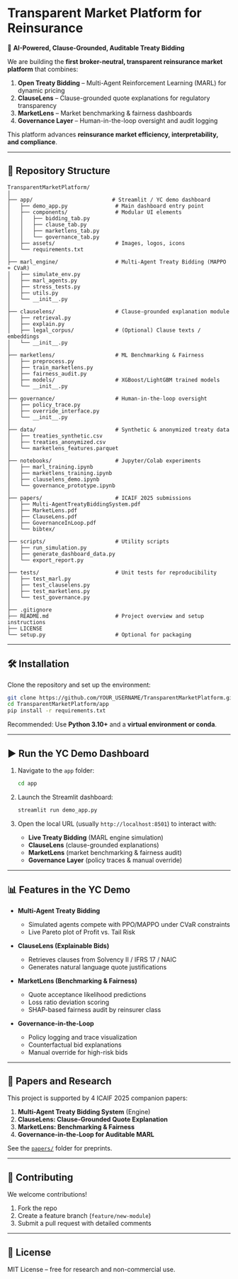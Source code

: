 # **Transparent Market Platform for Reinsurance**

🚀 **AI-Powered, Clause-Grounded, Auditable Treaty Bidding**

We are building the **first broker-neutral, transparent reinsurance market platform** that combines:

1. **Open Treaty Bidding** – Multi-Agent Reinforcement Learning (MARL) for dynamic pricing
2. **ClauseLens** – Clause-grounded quote explanations for regulatory transparency
3. **MarketLens** – Market benchmarking & fairness dashboards
4. **Governance Layer** – Human-in-the-loop oversight and audit logging

This platform advances **reinsurance market efficiency, interpretability, and compliance**.

---

## **📂 Repository Structure**

```
TransparentMarketPlatform/
│
├── app/                         # Streamlit / YC demo dashboard
│   ├── demo_app.py               # Main dashboard entry point
│   ├── components/               # Modular UI elements
│   │   ├── bidding_tab.py
│   │   ├── clause_tab.py
│   │   ├── marketlens_tab.py
│   │   └── governance_tab.py
│   ├── assets/                   # Images, logos, icons
│   └── requirements.txt
│
├── marl_engine/                  # Multi-Agent Treaty Bidding (MAPPO + CVaR)
│   ├── simulate_env.py
│   ├── marl_agents.py
│   ├── stress_tests.py
│   ├── utils.py
│   └── __init__.py
│
├── clauselens/                   # Clause-grounded explanation module
│   ├── retrieval.py
│   ├── explain.py
│   ├── legal_corpus/             # (Optional) Clause texts / embeddings
│   └── __init__.py
│
├── marketlens/                   # ML Benchmarking & Fairness
│   ├── preprocess.py
│   ├── train_marketlens.py
│   ├── fairness_audit.py
│   ├── models/                   # XGBoost/LightGBM trained models
│   └── __init__.py
│
├── governance/                   # Human-in-the-loop oversight
│   ├── policy_trace.py
│   ├── override_interface.py
│   └── __init__.py
│
├── data/                         # Synthetic & anonymized treaty data
│   ├── treaties_synthetic.csv
│   ├── treaties_anonymized.csv
│   └── marketlens_features.parquet
│
├── notebooks/                    # Jupyter/Colab experiments
│   ├── marl_training.ipynb
│   ├── marketlens_training.ipynb
│   ├── clauselens_demo.ipynb
│   └── governance_prototype.ipynb
│
├── papers/                       # ICAIF 2025 submissions
│   ├── Multi-AgentTreatyBiddingSystem.pdf
│   ├── MarketLens.pdf
│   ├── ClauseLens.pdf
│   ├── GovernanceInLoop.pdf
│   └── bibtex/
│
├── scripts/                      # Utility scripts
│   ├── run_simulation.py
│   ├── generate_dashboard_data.py
│   └── export_report.py
│
├── tests/                        # Unit tests for reproducibility
│   ├── test_marl.py
│   ├── test_clauselens.py
│   ├── test_marketlens.py
│   └── test_governance.py
│
├── .gitignore
├── README.md                     # Project overview and setup instructions
├── LICENSE
└── setup.py                      # Optional for packaging
```

---

## **🛠️ Installation**

Clone the repository and set up the environment:

```bash
git clone https://github.com/YOUR_USERNAME/TransparentMarketPlatform.git
cd TransparentMarketPlatform/app
pip install -r requirements.txt
```

Recommended: Use **Python 3.10+** and a **virtual environment or conda**.

---

## **▶️ Run the YC Demo Dashboard**

1. Navigate to the `app` folder:

   ```bash
   cd app
   ```
2. Launch the Streamlit dashboard:

   ```bash
   streamlit run demo_app.py
   ```
3. Open the local URL (usually `http://localhost:8501`) to interact with:

   * **Live Treaty Bidding** (MARL engine simulation)
   * **ClauseLens** (clause-grounded explanations)
   * **MarketLens** (market benchmarking & fairness audit)
   * **Governance Layer** (policy traces & manual override)

---

## **📊 Features in the YC Demo**

* **Multi-Agent Treaty Bidding**

  * Simulated agents compete with PPO/MAPPO under CVaR constraints
  * Live Pareto plot of Profit vs. Tail Risk

* **ClauseLens (Explainable Bids)**

  * Retrieves clauses from Solvency II / IFRS 17 / NAIC
  * Generates natural language quote justifications

* **MarketLens (Benchmarking & Fairness)**

  * Quote acceptance likelihood predictions
  * Loss ratio deviation scoring
  * SHAP-based fairness audit by reinsurer class

* **Governance-in-the-Loop**

  * Policy logging and trace visualization
  * Counterfactual bid explanations
  * Manual override for high-risk bids

---

## **📄 Papers and Research**

This project is supported by 4 ICAIF 2025 companion papers:

1. **Multi-Agent Treaty Bidding System** (Engine)
2. **ClauseLens: Clause-Grounded Quote Explanation**
3. **MarketLens: Benchmarking & Fairness**
4. **Governance-in-the-Loop for Auditable MARL**

See the [`papers/`](papers) folder for preprints.

---

## **🤝 Contributing**

We welcome contributions!

1. Fork the repo
2. Create a feature branch (`feature/new-module`)
3. Submit a pull request with detailed comments

---

## **📜 License**

MIT License – free for research and non-commercial use.

